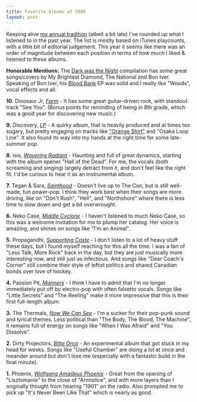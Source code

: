 ```yaml
--- 
title: Favorite Albums of 2009
layout: post
---
```


Keeping alive <a href="/2008/12/favorite-albums-2008/">my annual tradition</a> (albeit a bit late) I've rounded up what I listened to in the past year. The list is mostly based on iTunes playcounts, with a little bit of editorial judgement. This year it seems like there was an order of magnitude between each position in terms of how much I liked &amp; listened to these albums.

<p><strong>Honorable Mentions:</strong> The <a href="http://www.amazon.com/Dark-Was-Night-Various-Artists/dp/B001KVW574/ref=nosim?tag=graysky-20">Dark was the Night</a> compilation has some great songs/covers by My Brightest Diamond, The National and Bon Iver. Speaking of Bon Iver, his <a href="http://www.amazon.com/Blood-Bank-Bon-Iver/dp/B001MJ3MQW/ref=nosim?tag=graysky-20">Blood Bank</a> EP was solid and I really like "Woods", vocal effects and all. 
	
<p><strong>10.</strong> Dinosaur Jr, <a href="http://www.amazon.com/Farm-Dinosaur-Jr/dp/B0026T4RPC/ref=nosim?tag=graysky-20"><em>Farm</em></a> - It has some great guitar-driven rock, with standout track "See You". (Bonus points for reminding of being in 8th grade, which was a good year for discovering new music.)

<p><strong>9.</strong> Discovery, <a href="http://www.amazon.com/LP-Discovery/dp/B002ADPERE/ref=nosim?tag=graysky-20"><em>LP</em></a> - A quirky album, that is heavily produced and at times too sugary, but pretty engaging on tracks like <a href="http://hypem.com/search/orange%20shirt/1/">"Orange Shirt"</a> and "Osaka Loop Line". It also found its way into my hands at the right time for some late-summer pop.

<p><strong>8.</strong> Isis, <a href="http://www.amazon.com/Wavering-Radiant-Isis/dp/B001YXXSJM/ref=nosim?tag=graysky-20"><em>Wavering Radiant</em></a> - Haunting and full of great dynamics, starting with the album opener "Hall of the Dead". For me, the vocals (both screaming and singing) largely detract from it, and don't feel like the right fit. I'd be curious to hear it as an instrumental album.
	
<p><strong>7.</strong> Tegan &amp; Sara, <a href="http://www.amazon.com/Sainthood-Tegan-Sara/dp/B002OHOECC/ref=nosim?tag=graysky-20"><em>Sainthood</em></a> - Doesn't live up to The Con, but is still well-made, fun power-pop. I think they work best when their songs are more driving, like on "Don't Rush", "Hell", and "Northshore" where there is less time to slow down and get a bit overwrought.
	
<p><strong>6.</strong> Neko Case, <a href="http://www.amazon.com/Middle-Cyclone-Neko-Case/dp/B001MWGZDG/ref=nosim?tag=graysky-20"><em>Middle Cyclone</em></a> - I haven't listened to much Neko Case, so this was a welcome invitation for me to plump her catalog. Her voice is amazing, and shines on songs like "I'm an Animal".
	
<p><strong>5.</strong> Propagandhi, <a href="http://www.amazon.com/Supporting-Caste-Propagandhi/dp/B001QVMJYM/ref=nosim?tag=graysky-20"><em>Supporting Caste</em></a> - I don't listen to a lot of heavy stuff these days, but I found myself reaching for this all the time. I was a fan of "Less Talk, More Rock" back in the day, but they are just musically more interesting now, and still just as infectious. And songs like "Dear Coach's Corner" still combine their style of leftist politics and shared Canadian bonds over love of hockey.
	
<p><strong>4.</strong> Passion Pit, <a href="http://www.amazon.com/Manners-Passion-Pit/dp/B0020E7IAY/ref=nosim?tag=graysky-20"><em>Manners</em></a> - I think I have to admit that I'm no longer immediately put off by electro-pop with often falsetto vocals. Songs like "Little Secrets" and "The Reeling" make it more impressive that this is their first full-length album.
	
<p><strong>3.</strong> The Thermals, <a href="http://www.amazon.com/Now-We-Can-See-Thermals/dp/B001T46UIW/ref=nosim?tag=graysky-20"><em>Now We Can See</em></a> - I'm a sucker for their pop-punk sound and lyrical themes. Less political than "The Body, The Blood, The Machine", it remains full of energy on songs like "When I Was Afraid" and "You Dissolve".

<p><strong>2.</strong> Dirty Projectors, <a href="http://www.amazon.com/Bitte-Orca-Dirty-Projectors/dp/B0026T4RTI/ref=nosim?tag=graysky-20"><em>Bitte Orca</em></a> - An experimental album that got stuck in my head for weeks. Songs like "Useful Chamber" are doing a lot at once and meander around but don't lose me (especially with a fantastic build in the final minute). 
 		
<p><strong>1.</strong> Phoenix, <a href="http://www.amazon.com/Wolfgang-Amadeus-Phoenix/dp/B0021X515S/ref=nosim?tag=graysky-20"><em>Wolfgang Amadeus Phoenix</em></a> - Great from the opening of "Lisztomania" to the close of "Armistice", and with more layers than I originally thought from hearing "1901" on the radio. Also prompted me to pick up "It's Never Been Like That" which is nearly as good.

</ul>
